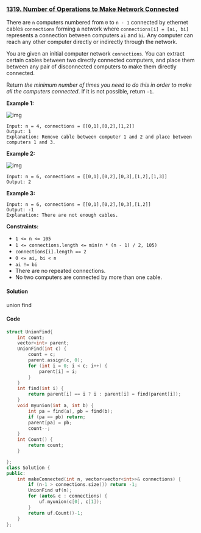 ### [1319. Number of Operations to Make Network Connected](https://leetcode.com/problems/number-of-operations-to-make-network-connected/)

There are `n` computers numbered from `0` to `n - 1` connected by ethernet cables `connections` forming a network where `connections[i] = [ai, bi]` represents a connection between computers `ai` and `bi`. Any computer can reach any other computer directly or indirectly through the network.

You are given an initial computer network `connections`. You can extract certain cables between two directly connected computers, and place them between any pair of disconnected computers to make them directly connected.

Return *the minimum number of times you need to do this in order to make all the computers connected*. If it is not possible, return `-1`.

 

**Example 1:**

![img](https://assets.leetcode.com/uploads/2020/01/02/sample_1_1677.png)

```
Input: n = 4, connections = [[0,1],[0,2],[1,2]]
Output: 1
Explanation: Remove cable between computer 1 and 2 and place between computers 1 and 3.
```

**Example 2:**

![img](https://assets.leetcode.com/uploads/2020/01/02/sample_2_1677.png)

```
Input: n = 6, connections = [[0,1],[0,2],[0,3],[1,2],[1,3]]
Output: 2
```

**Example 3:**

```
Input: n = 6, connections = [[0,1],[0,2],[0,3],[1,2]]
Output: -1
Explanation: There are not enough cables.
```

 

**Constraints:**

- `1 <= n <= 105`
- `1 <= connections.length <= min(n * (n - 1) / 2, 105)`
- `connections[i].length == 2`
- `0 <= ai, bi < n`
- `ai != bi`
- There are no repeated connections.
- No two computers are connected by more than one cable.

#### Solution

union find

#### Code

```c++
struct UnionFind{
    int count;
    vector<int> parent;
    UnionFind(int c) {
        count = c;
        parent.assign(c, 0);
        for (int i = 0; i < c; i++) {
            parent[i] = i;
        }
    }
    int find(int i) {
        return parent[i] == i ? i : parent[i] = find(parent[i]);
    }
    void myunion(int a, int b) {
        int pa = find(a), pb = find(b);
        if (pa == pb) return;
        parent[pa] = pb;
        count--;
    }
    int Count() {
        return count;
    }

};
class Solution {
public:
    int makeConnected(int n, vector<vector<int>>& connections) {
        if (n-1 > connections.size()) return -1;
        UnionFind uf(n);
        for (auto& c : connections) {
            uf.myunion(c[0], c[1]);
        }
        return uf.Count()-1;
    }
};
```




